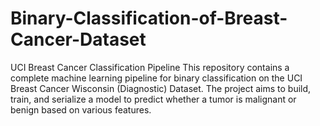 # Binary-Classification-of-Breast-Cancer-Dataset


UCI Breast Cancer Classification Pipeline This repository contains
a complete machine learning pipeline for binary classification on the UCI Breast Cancer Wisconsin (Diagnostic) Dataset. 
The project aims to build, train, and serialize a model to predict whether a tumor is malignant or benign based on various features.
